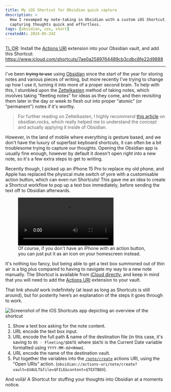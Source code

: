 ```yaml
---
title: My iOS Shortcut for Obsidian quick capture
description: >
  How I revamped my note-taking in Obsidian with a custom iOS Shortcut, making
  capturing thoughts quick and effortless.
tags: [obsidian, ios, short]
createdAt: 2024-05-24Z
---
```


<abbr title="Too long; didn't read">TL;DR</abbr>: Install the
[Actions URI](https://github.com/czottmann/obsidian-actions-uri) extension into
your Obsidian vault, and add this Shortcut:
https://www.icloud.com/shortcuts/7ae0a2589764489cb3cdbc8fe22d9888

---

I've been ~~trying to use~~ using [Obsidian](https://obsidian.md/) since the
start of the year for storing notes and various pieces of writing, but more
recently I've trying to change up how I use it, turning it into more of a proper
second brain. To help with this, I stumbled upon the
[Zettelkasten](https://en.wikipedia.org/wiki/Zettelkasten) method of taking
notes, which involves taking “fleeting notes” for ideas as they come, and then
revisiting them later in the day or week to flesh out into proper “atomic” (or
“permanent”) notes if it's worthy.

> For further reading on Zettelkasten, I highly recommend
> [this article](https://obsidian.rocks/getting-started-with-zettelkasten-in-obsidian/)
> on obsidian.rocks, which really helped me to understand the concept and
> actually applying it inside of Obsidian.

However, in the land of mobile where everything is gesture based, and we don't
have the luxury of superfast keyboard shortcuts, it can often be a bit
troublesome trying to capture our thoughts. Opening the Obsidian app is usually
fine enough, however by default it doesn't open right into a new note, so it's a
few extra steps to get to writing.

Recently though, I picked up an iPhone 15 Pro to replace my old phone, and Apple
has replaced the physical mute switch of yore with a customisable action button,
which can even run Shortcuts! This gave me an idea to create a Shortcut workflow
to pop up a text box immediately, before sending the text off to Obsidian
afterwards.

<figure>
  <video controls>
    <source src="https://cdn.ovy.cloud/blog/obsidian-shortcut-example.mp4" type="video/mp4" />
  </video>
  <figcaption>
    Of course, if you don't have an iPhone with an action button, you can just put it as an
    icon on your homescreen instead.
  </figcaption>
</figure>

It's nothing too fancy, but being able to get a text box summoned out of thin
air is a big plus compared to having to navigate my way to a new note manually.
The Shortcut is available from
[iCloud directly](https://www.icloud.com/shortcuts/7ae0a2589764489cb3cdbc8fe22d9888),
and keep in mind that you will need to add the
[Actions URI](https://github.com/czottmann/obsidian-actions-uri) extension to
your vault.

That link _should_ work indefinitely (at least as long as Shortcuts is still
around), but for posterity here’s an explanation of the steps it goes through to
work.

![Screenshot of the iOS Shortcuts app depicting an overview of the shortcut](https://cdn.ovy.cloud/blog/obsidian-shortcut-overview.png)

1. Show a text box asking for the note content.
2. URL encode the text box input.
3. URL encode the full path & name of the destination file (in this case, it's
   saving to `05 - Fleeting/$DATE` where `$DATE` is the Current Date variable
   formatted using `YYYY-MM-dd+HHmm`).
4. URL encode the name of the destination vault.
5. Put together the variables into the
   [`/note/create`](https://zottmann.dev/obsidian-actions-uri/routes/note/#notecreate)
   actions URI, using the “Open URIs” action.
   (`obsidian://actions-uri/note/create?vault=$VAULT&file=$FILE&content=$TEXTBOX`).

And voilà! A Shortcut for stuffing your thoughts into Obsidian at a moments
notice.
